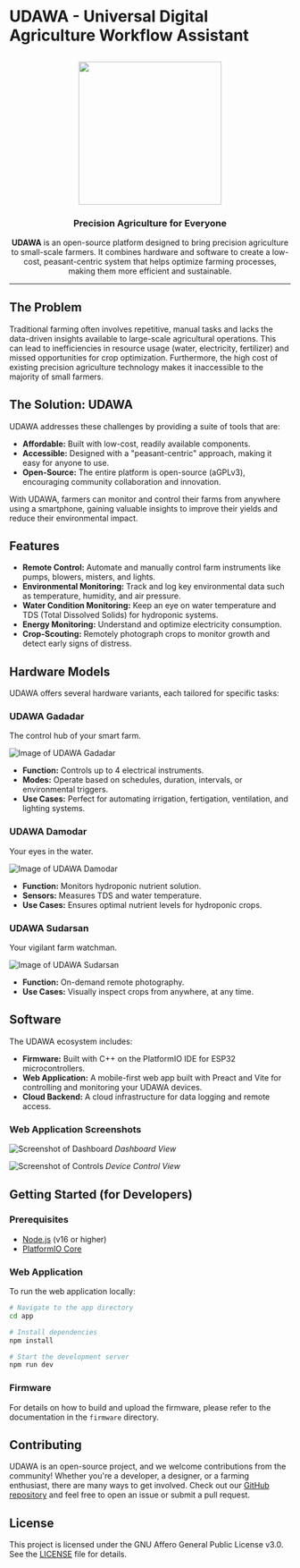 # UDAWA - Universal Digital Agriculture Workflow Assistant

<h2 align="center">
  <img height="256" width="256" src="https://raw.githubusercontent.com/Narin-Laboratory/UDAWA/main/app/src/assets/logo.png">
</h2>

<h3 align="center">Precision Agriculture for Everyone</h3>

<p align="center">
  <strong>UDAWA</strong> is an open-source platform designed to bring precision agriculture to small-scale farmers. It combines hardware and software to create a low-cost, peasant-centric system that helps optimize farming processes, making them more efficient and sustainable.
</p>

---

## The Problem

Traditional farming often involves repetitive, manual tasks and lacks the data-driven insights available to large-scale agricultural operations. This can lead to inefficiencies in resource usage (water, electricity, fertilizer) and missed opportunities for crop optimization. Furthermore, the high cost of existing precision agriculture technology makes it inaccessible to the majority of small farmers.

## The Solution: UDAWA

UDAWA addresses these challenges by providing a suite of tools that are:

-   **Affordable:** Built with low-cost, readily available components.
-   **Accessible:** Designed with a "peasant-centric" approach, making it easy for anyone to use.
-   **Open-Source:** The entire platform is open-source (aGPLv3), encouraging community collaboration and innovation.

With UDAWA, farmers can monitor and control their farms from anywhere using a smartphone, gaining valuable insights to improve their yields and reduce their environmental impact.

## Features

-   **Remote Control:** Automate and manually control farm instruments like pumps, blowers, misters, and lights.
-   **Environmental Monitoring:** Track and log key environmental data such as temperature, humidity, and air pressure.
-   **Water Condition Monitoring:** Keep an eye on water temperature and TDS (Total Dissolved Solids) for hydroponic systems.
-   **Energy Monitoring:** Understand and optimize electricity consumption.
-   **Crop-Scouting:** Remotely photograph crops to monitor growth and detect early signs of distress.

## Hardware Models

UDAWA offers several hardware variants, each tailored for specific tasks:

### UDAWA Gadadar

The control hub of your smart farm.

![Image of UDAWA Gadadar](https://raw.githubusercontent.com/Narin-Laboratory/UDAWA/main/app/src/assets/gadadar.png)

-   **Function:** Controls up to 4 electrical instruments.
-   **Modes:** Operate based on schedules, duration, intervals, or environmental triggers.
-   **Use Cases:** Perfect for automating irrigation, fertigation, ventilation, and lighting systems.

### UDAWA Damodar

Your eyes in the water.

![Image of UDAWA Damodar](https://raw.githubusercontent.com/Narin-Laboratory/UDAWA/main/app/src/assets/damodar.png)

-   **Function:** Monitors hydroponic nutrient solution.
-   **Sensors:** Measures TDS and water temperature.
-   **Use Cases:** Ensures optimal nutrient levels for hydroponic crops.

### UDAWA Sudarsan

Your vigilant farm watchman.

![Image of UDAWA Sudarsan](https://raw.githubusercontent.com/Narin-Laboratory/UDAWA/main/app/src/assets/sudarsan.png)

-   **Function:** On-demand remote photography.
-   **Use Cases:** Visually inspect crops from anywhere, at any time.

## Software

The UDAWA ecosystem includes:

-   **Firmware:** Built with C++ on the PlatformIO IDE for ESP32 microcontrollers.
-   **Web Application:** A mobile-first web app built with Preact and Vite for controlling and monitoring your UDAWA devices.
-   **Cloud Backend:** A cloud infrastructure for data logging and remote access.

### Web Application Screenshots

![Screenshot of Dashboard](https://raw.githubusercontent.com/Narin-Laboratory/UDAWA/main/app/src/assets/dashboard-screenshot.png)
_Dashboard View_

![Screenshot of Controls](https://raw.githubusercontent.com/Narin-Laboratory/UDAWA/main/app/src/assets/controls-screenshot.png)
_Device Control View_

## Getting Started (for Developers)

### Prerequisites

-   [Node.js](https://nodejs.org/) (v16 or higher)
-   [PlatformIO Core](https://platformio.org/install/cli)

### Web Application

To run the web application locally:

```bash
# Navigate to the app directory
cd app

# Install dependencies
npm install

# Start the development server
npm run dev
```

### Firmware

For details on how to build and upload the firmware, please refer to the documentation in the `firmware` directory.

## Contributing

UDAWA is an open-source project, and we welcome contributions from the community! Whether you're a developer, a designer, or a farming enthusiast, there are many ways to get involved. Check out our [GitHub repository](https://github.com/Narin-Laboratory) and feel free to open an issue or submit a pull request.

## License

This project is licensed under the GNU Affero General Public License v3.0. See the [LICENSE](LICENSE) file for details.